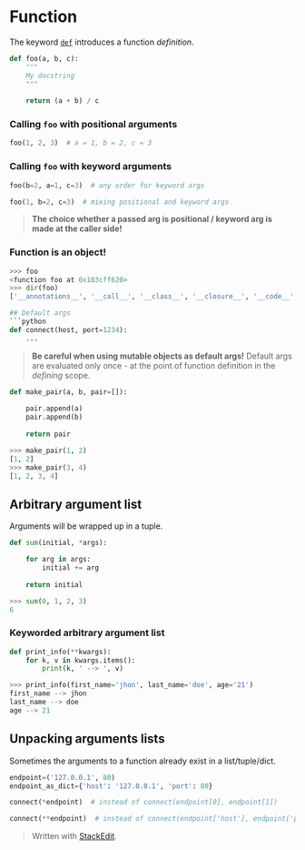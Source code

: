 
# Function
The keyword [`def`](https://docs.python.org/3/reference/compound_stmts.html#def) introduces a function _definition_.
```python
def foo(a, b, c):
	"""
	My docstring
	"""
	
	return (a + b) / c
```
### Calling ```foo``` with positional arguments
```python
foo(1, 2, 3)  # a = 1, b = 2, c = 3
```
### Calling ```foo``` with keyword arguments
```python
foo(b=2, a=1, c=3)  # any order for keyword args
```
```python
foo(1, b=2, c=3)  # mixing positional and keyword args
```

> **The choice whether a passed arg is positional / keyword arg is made at the caller side!**
### Function is an object!
```python
>>> foo
<function foo at 0x103cff620>
>>> dir(foo)
['__annotations__', '__call__', '__class__', '__closure__', '__code__', '__defaults__', '__delattr__', '__dict__', '__dir__', '__doc__', '__eq__', '__format__', '__ge__', '__get__', '__getattribute__', '__globals__', '__gt__', '__hash__', '__init__', '__init_subclass__', '__kwdefaults__', '__le__', '__lt__', '__module__', '__name__', '__ne__', '__new__', '__qualname__', '__reduce__', '__reduce_ex__', '__repr__', '__setattr__', '__sizeof__', '__str__', '__subclasshook__']

## Default args
```python
def connect(host, port=1234):
	...
```

> **Be careful when using mutable objects as default args!**
> Default args are evaluated only once - at the point of function definition in the _defining_ scope.
```python
def make_pair(a, b, pair=[]):
	
	pair.append(a)
	pair.append(b)
	
	return pair 
```
```python
>>> make_pair(1, 2)
[1, 2]
>>> make_pair(3, 4)
[1, 2, 3, 4]
```
## Arbitrary argument list
Arguments will be wrapped up in a tuple.
```python
def sum(initial, *args):

	for arg in args:
		initial += arg
	
	return initial	
```
```python
>>> sum(0, 1, 2, 3)
6
```
### Keyworded arbitrary argument list
```python
def print_info(**kwargs):
	for k, v in kwargs.items():
		print(k, ' --> ', v)
```
```python
>>> print_info(first_name='jhon', last_name='doe', age='21')
first_name --> jhon
last_name --> doe
age --> 21
```
## Unpacking arguments lists
Sometimes the arguments to a function already exist in a list/tuple/dict.
```python
endpoint=('127.0.0.1', 80)
endpoint_as_dict={'host': '127.0.0.1', 'port': 80} 

connect(*endpoint)  # instead of connect(endpoint[0], endpoint[1])

connect(**endpoint)  # instead of connect(endpoint['host'], endpoint['port'])
```
> Written with [StackEdit](https://stackedit.io/).

<!--stackedit_data:
eyJoaXN0b3J5IjpbLTEwOTAyMTAzOTAsLTIxMzc2NTIyMTgsLT
EwMjg0NTAxMjUsMTIwNTAyNzYxNyw0NTcxMDY4NV19
-->